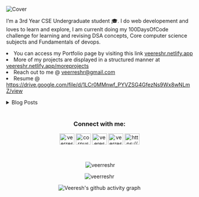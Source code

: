 ![Cover](https://user-images.githubusercontent.com/59141533/127784809-df868c05-78b0-4b53-8d87-39bf74136d3a.png)

<p >I’m a 3rd Year CSE Undergraduate student 🎓. I do web developement and loves to learn and explore, I am currenlt doing my 100DaysOfCode challenge for learning and revising DSA concepts, Core computer science subjects and Fundamentals of devops.
 <li>You can access my Portfolio page by visiting this link <a href="https://veereshr.netlify.app">veereshr.netlify.app</a></li>
 <li>More of my projects are displayed in a structured manner at <a href="https://veereshr.netlify.app/moreprojects">veereshr.netlify.app/moreprojects</a></li>
  <li> Reach out to me @ <a href="mailto:veerreshr@gmail.com">veerreshr@gmail.com</a> </li>

<li>Resume @ <a href=https://drive.google.com/file/d/1LCr0MMnwf_PYVZSG4GfezNs9Wx8wNLmZ/view>https://drive.google.com/file/d/1LCr0MMnwf_PYVZSG4GfezNs9Wx8wNLmZ/view</a> </li>
</p>

<details>
<summary>Blog Posts</summary>

<!-- BLOG-POST-LIST:START -->
- [In the mist of the Big Data Hype, Let’s Discuss MySQL](https://veeresh.hashnode.dev/in-the-mist-of-the-big-data-hype-lets-discuss-mysql)
- [A Refresher on Encapsulation and Abstraction in OOPs](https://veeresh.hashnode.dev/a-refresher-on-encapsulation-and-abstraction-in-oops)
- [Functors! Not functions](https://veeresh.hashnode.dev/functors-not-functions)
- [Native sensors that can be used within the web by default](https://veeresh.hashnode.dev/native-sensors-that-can-be-used-within-the-web-by-default)
<!-- BLOG-POST-LIST:END -->
 
</details>

<br>
<!-- Social--->
<h3 align="center">Connect with me:</h3>
<p align="center">
<a href="https://dev.to/veerreshr" target="blank"><img align="center" src="https://cdn.jsdelivr.net/npm/simple-icons@3.0.1/icons/dev-dot-to.svg" alt="veerreshr" height="30" width="40" /></a>
<a href="https://twitter.com/corpuscle18" target="blank"><img align="center" src="https://cdn.jsdelivr.net/npm/simple-icons@3.0.1/icons/twitter.svg" alt="corpuscle18" height="30" width="40" /></a>
<a href="https://linkedin.com/in/veereshr" target="blank"><img align="center" src="https://cdn.jsdelivr.net/npm/simple-icons@3.0.1/icons/linkedin.svg" alt="veereshr" height="30" width="40" /></a>
<a href="https://www.hackerrank.com/veerresh" target="blank"><img align="center" src="https://cdn.jsdelivr.net/npm/simple-icons@3.0.1/icons/hackerrank.svg" alt="veerresh" height="30" width="40" /></a>
<a href="/https://blog.veereshr.me/rss.xml" target="blank"><img align="center" src="https://cdn.jsdelivr.net/npm/simple-icons@3.0.1/icons/rss.svg" alt="https://blog.veereshr.me/rss.xml" height="30" width="40" /></a>
</p>
<!-- Social--->

<br>
<p align="center">&nbsp;<img align="center" src="https://github-readme-stats.vercel.app/api?username=veerreshr&show_icons=true&locale=en" alt="veerreshr" /></p>

<p align="center"><img align="center" src="https://github-readme-streak-stats.herokuapp.com/?user=veerreshr&" alt="veerreshr" /></p>

<p align="center"><img align="center" src="https://activity-graph-github.herokuapp.com/graph?username=veerreshr&theme=nord" alt="Veeresh's github activity graph"/></p>
